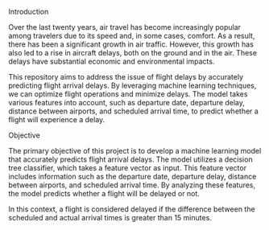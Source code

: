 Introduction

Over the last twenty years, air travel has become increasingly popular among travelers due to its speed and, in some cases, 
comfort. As a result, there has been a significant growth in air traffic. However, this growth has also led to a rise in aircraft 
delays, both on the ground and in the air. These delays have substantial economic and environmental impacts.

This repository aims to address the issue of flight delays by accurately predicting flight arrival delays. 
By leveraging machine learning techniques, we can optimize flight operations and minimize delays. The model 
takes various features into account, such as departure date, departure delay, distance between airports, and 
scheduled arrival time, to predict whether a flight will experience a delay.

Objective

The primary objective of this project is to develop a machine learning model that accurately predicts flight 
arrival delays. The model utilizes a decision tree classifier, which takes a feature vector as input. This feature vector 
includes information such as the departure date, departure delay, distance between airports, and scheduled arrival time. 
By analyzing these features, the model predicts whether a flight will be delayed or not.

In this context, a flight is considered delayed if the difference between the scheduled and actual arrival times is greater than 15 minutes.


